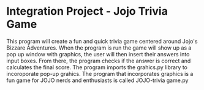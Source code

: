 # Integration Project - Jojo Trivia Game
This program will create a fun and quick trivia game centered around Jojo's Bizzare Adventures. 
When the program is run the game will show up as a pop up window with graphics, the user will then insert their answers into input boxes. 
From there, the program checks if the answer is correct and calculates the final score. The program imports the grahics.py library to incoroporate pop-up grahics. The program that incorporates graphics is a fun game for JOJO nerds and enthusiasts is called JOJO-trivia game.py
 
